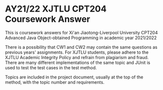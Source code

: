 # AY21/22 XJTLU CPT204 Coursework Answer
This is coursework answers for Xi'an Jiaotong-Liverpool University CPT204 Advanced Java Object-obtained Programming in academic year 2021/2022

There is a possibility that CW1 and CW2 may contain the same questions as previous years' assignments. For XJTLU students, please adhere to the XJTLU Academic Integrity Policy and refrain from plagiarism and fraud. There are many different implementations of the same topic and JUnit is used to test the test cases in the test method.

Topics are included in the project document, usually at the top of the method, with the topic number and requirements.
